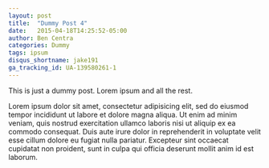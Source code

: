 ```yaml
---
layout: post
title:  "Dummy Post 4"
date:   2015-04-18T14:25:52-05:00
author: Ben Centra
categories: Dummy
tags: ipsum
disqus_shortname: jake191
ga_tracking_id: UA-139580261-1
---
```


This is just a dummy post. Lorem ipsum and all the rest.

Lorem ipsum dolor sit amet, consectetur adipisicing elit, sed do eiusmod
tempor incididunt ut labore et dolore magna aliqua. Ut enim ad minim veniam,
quis nostrud exercitation ullamco laboris nisi ut aliquip ex ea commodo
consequat. Duis aute irure dolor in reprehenderit in voluptate velit esse
cillum dolore eu fugiat nulla pariatur. Excepteur sint occaecat cupidatat non
proident, sunt in culpa qui officia deserunt mollit anim id est laborum.
